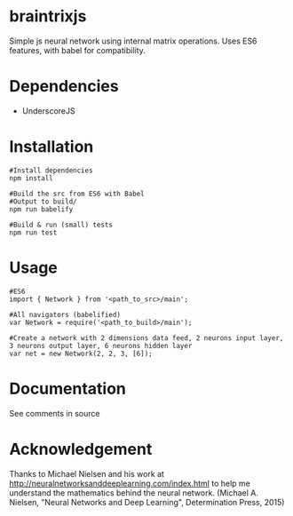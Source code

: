# braintrixjs
Simple js neural network using internal matrix operations.
Uses ES6 features, with babel for compatibility.

# Dependencies
* UnderscoreJS

# Installation
	#Install dependencies
	npm install

	#Build the src from ES6 with Babel
	#Output to build/
	npm run babelify

	#Build & run (small) tests
	npm run test
# Usage
	#ES6
	import { Network } from '<path_to_src>/main';

	#All navigators (babelified)
	var Network = require('<path_to_build>/main');

	#Create a network with 2 dimensions data feed, 2 neurons input layer, 3 neurons output layer, 6 neurons hidden layer
	var net = new Network(2, 2, 3, [6]);

# Documentation
See comments in source

# Acknowledgement
Thanks to Michael Nielsen and his work at http://neuralnetworksanddeeplearning.com/index.html to help me understand the mathematics behind the neural network. (Michael A. Nielsen, "Neural Networks and Deep Learning", Determination Press, 2015)
